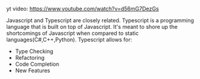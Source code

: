 yt video: https://www.youtube.com/watch?v=d56mG7DezGs

Javascript and Typescript are closely related. Typescript is a programming language that is built on top of Javascript. It's meant to shore up the shortcomings of Javascript when compared to static languages(C#,C++,Python). Typescript allows for:

- Type Checking
- Refactoring
- Code Completion
- New Features
